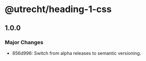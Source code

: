 # @utrecht/heading-1-css

## 1.0.0

### Major Changes

- 856d996: Switch from alpha releases to semantic versioning.
